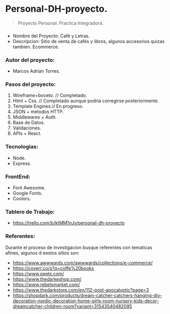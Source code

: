 # Personal-DH-proyecto. 

> Proyecto Personal. Practica Integradora.

###
- Nombre del Proyecto: Café y Letras.
- Descripcion: Sitio de venta de cafés y libros, algunos accesorios quizas tambien. Ecommerce.

### Autor del proyecto:
- Marcos Adrian Torres.


### Pasos del proyecto:
1) Wireframe+boceto. // Completado.
2) Html + Css. // Completado aunque podria corregirse posteriormente.
3) Template Engines.// En progreso.
4) JSON + metodos HTTP.
5) Middlewares + Auth.
6) Base de Datos.
7) Validaciones.
8) APIs + React.

### Tecnologias:
- Node.
- Express.
### FrontEnd: 
- Font Awesome.
- Google Fonts.
- Coolors.
### Tablero de Trabajo:
- https://trello.com/b/ktMM1nJv/personal-dh-proyecto

### Referentes: 
Durante el proceso de investigacion busque referentes con tematicas afines, algunos d eestos sitios son:
- https://www.awwwards.com/awwwards/collections/e-commerce/
- https://coverr.co/s?q=coffe%20books
- https://www.peets.com/
- https://www.thedarkeshop.com/
- https://www.rebelsmarket.com/
- https://www.thedarkstore.com/en/112-post-apocalyptic?page=3
- https://shopdark.com/products/dream-catcher-catchers-hanging-diy-decoration-nordic-decoration-home-girls-room-nursery-kids-decor-dreamcatcher-children-room?variant=31543540482095



